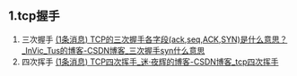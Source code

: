 ## 1.tcp握手
1. 三次握手
[(1条消息) TCP的三次握手各字段(ack,seq,ACK,SYN)是什么意思？_InVic_Tus的博客-CSDN博客_三次握手syn什么意思](https://blog.csdn.net/weixin_48684274/article/details/108263608)
2. 四次挥手
[(1条消息) TCP四次挥手_迷·夜辉的博客-CSDN博客_tcp四次挥手](https://blog.csdn.net/Li6682438/article/details/124431638?ops_request_misc=%257B%2522request%255Fid%2522%253A%2522166729864116800180696682%2522%252C%2522scm%2522%253A%252220140713.130102334..%2522%257D&request_id=166729864116800180696682&biz_id=0&spm=1018.2226.3001.4187)